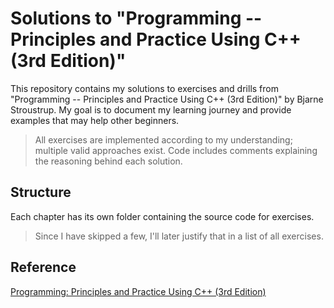 # Solutions to "Programming -- Principles and Practice Using C++ (3rd Edition)"

This repository contains my solutions to exercises and drills from "Programming -- Principles and Practice Using C++ (3rd Edition)" by Bjarne Stroustrup. My goal is to document my learning journey and provide examples that may help other beginners.
> All exercises are implemented according to my understanding; multiple valid approaches exist.
> Code includes comments explaining the reasoning behind each solution.
## Structure

Each chapter has its own folder containing the source code for exercises.
> Since I have skipped a few, I'll later justify that in a list of all exercises.

## Reference

[Programming: Principles and Practice Using C++ (3rd Edition)](https://www.stroustrup.com/programming.html)



